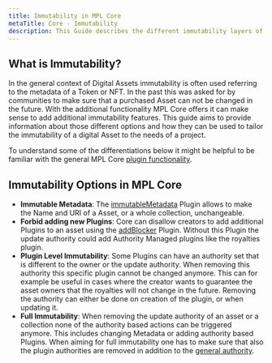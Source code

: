 ```yaml
---
title: Immutability in MPL Core
metaTitle: Core - Immutability
description: This Guide describes the different immutability layers of MPL Core
---
```


## What is Immutability?
In the general context of Digital Assets immutability is often used referring to the metadata of a Token or NFT. In the past this was asked for by communities to make sure that a purchased Asset can not be changed in the future. With the additional functionality MPL Core offers it can make sense to add additional immutability features. This guide aims to provide information about those different options and how they can be used to tailor the immutability of a digital Asset to the needs of a project.

To understand some of the differentiations below it might be helpful to be familiar with the general MPL Core [plugin functionality](/core/plugins).

## Immutability Options in MPL Core
- **Immutable Metadata**: The [immutableMetadata](/core/plugins/immutableMetadata) Plugin allows to make the Name and URI of a Asset, or a whole collection, unchangeable.
- **Forbid adding new Plugins**: Core can disallow creators to add additional Plugins to an asset using the [addBlocker](/core/plugins/addBlocker) Plugin. Without this Plugin the update authority could add Authority Managed plugins like the royalties plugin. 
- **Plugin Level Immutability**: Some Plugins can have an authority set that is different to the owner or the update authority. When removing this authority this specific plugin cannot be changed anymore. This can for example be useful in cases where the creator wants to guarantee the asset owners that the royalties will not change in the future. Removing the authority can either be done on creation of the plugin, or when updating it.
- **Full Immutability**: When removing the update authority of an asset or a collection none of the authority based actions can be triggered anymore. This includes changing Metadata or adding authority based Plugins. When aiming for full immutability one has to make sure that also the plugin authorities are removed in addition to the [general authority](/core/update#making-a-core-asset-data-immutable).
